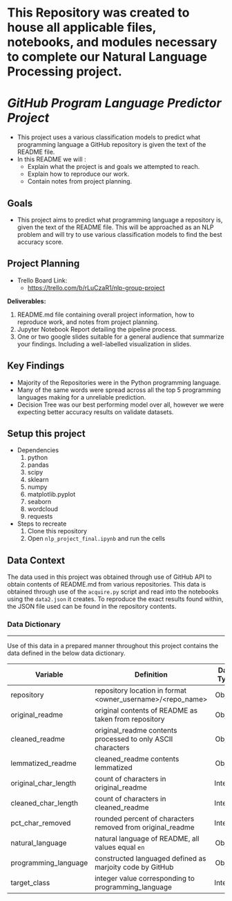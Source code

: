 # This Repository was created to house all applicable files, notebooks, and modules necessary to complete our Natural Language Processing project.

# _GitHub Program Language Predictor Project_



- This project uses a various classification models to predict what programming language a GitHub repository is given the text of the README file.
- In this README we will :
    * Explain what the project is and goals we attempted to reach. 
    * Explain how to reproduce our work. 
    * Contain notes from project planning.

## Goals
- This project aims to predict what programming language a repository is, given the text of the README file. This will be approached as an NLP problem and will try to use various classification models to find the best accuracy score.

## Project Planning
- Trello Board Link:
  - https://trello.com/b/rLuCzaR1/nlp-group-project

**Deliverables:**
1. README.md file containing overall project information, how to reproduce work, and notes from project planning.
2. Jupyter Notebook Report detailing the pipeline process.
3. One or two google slides suitable for a general audience that summarize your findings. Including a well-labelled visualization in slides.

## Key Findings 
* Majority of the Repositories were in the Python programming language.
* Many of the same words were spread across all the top 5 programming languages making for a unreliable prediction.
* Decision Tree was our best performing model over all, however we were expecting better accuracy results on validate datasets.




## Setup this project
* Dependencies
    1. python
    2. pandas
    3. scipy
    4. sklearn
    5. numpy
    6. matplotlib.pyplot
    7. seaborn
    8. wordcloud
    9. requests
* Steps to recreate
    1. Clone this repository
    3. Open `nlp_project_final.ipynb` and run the cells


## Data Context

The data used in this project was obtained through use of GitHub API to obtain contents of README.md from various repositories. This data is obtained through use of the `acquire.py` script and read into the notebooks using the `data2.json` it creates. To reproduce the exact results found within, the JSON file used can be found in the repository contents.

### Data Dictionary
---

Use of this data in a prepared manner throughout this project contains the data defined in the below data dictionary.


| Variable             | Definition                                                  | Data Type |
|----------------------|-------------------------------------------------------------|:---------:|
| repository           | repository location in format <owner_username>/<repo_name>  | Object    |
| original_readme      | original contents of README as taken from repository        | Object    |
| cleaned_readme       | original_readme contents processed to only ASCII characters | Object    |
| lemmatized_readme    | cleaned_readme contents lemmatized                          | Object    |
| original_char_length | count of characters in original_readme                      | Integer   |
| cleaned_char_length  | count of characters in cleaned_readme                       | Integer   |
| pct_char_removed     | rounded percent of characters removed from original_readme  | Integer   |
| natural_language     | natural language of README, all values equal `en`           | Object    |
| programming_language | constructed languaged defined as marjoity code by GitHub    | Object    |
| target_class         | integer value corresponding to programming_language         | Integer   |
